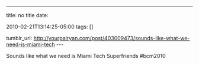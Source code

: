---
title: no title
date:

 2010-02-21T13:14:25-05:00 
tags:  []

tumblr_url:
http://yourpalryan.com/post/403009473/sounds-like-what-we-need-is-miami-tech
\-\--

Sounds like what we need is Miami Tech Superfriends \#bcm2010
